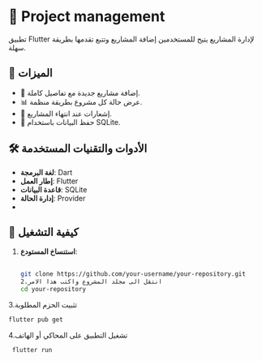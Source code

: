 # 📱 Project management

تطبيق Flutter لإدارة المشاريع يتيح للمستخدمين إضافة المشاريع وتتبع تقدمها بطريقة سهلة.

## 🚀 الميزات
- 📌 إضافة مشاريع جديدة مع تفاصيل كاملة.
- 📊 عرض حالة كل مشروع بطريقة منظمة.
- 🔔 إشعارات عند انتهاء المشاريع.
- 💾 حفظ البيانات باستخدام SQLite.

## 🛠️ الأدوات والتقنيات المستخدمة
- **لغة البرمجة**: Dart
- **إطار العمل**: Flutter
- **قاعدة البيانات**: SQLite
- **إدارة الحالة**: Provider
- 
 

## 🚀 كيفية التشغيل
1. **استنساخ المستودع**:
   ```bash
    
   git clone https://github.com/your-username/your-repository.git
   2.انتقل الى مجلد المشروع واكتب هذا الامر
   cd your-repository
3.تثبيت الحزم المطلوبة

 ```bash
flutter pub get

 ```

4.تشغيل التطبيق على المحاكي أو الهاتف
 ```bash
  flutter run
 